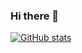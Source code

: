 ### Hi there 👋

[![GitHub stats](https://github-readme-stats.vercel.app/api?username=xdevs23&show_icons=true&theme=Gradient)](https://github.com/anuraghazra/github-readme-stats)

<!--
**xdevs23/xdevs23** is a ✨ _special_ ✨ repository because its `README.md` (this file) appears on your GitHub profile.

Here are some ideas to get you started:

- 🔭 I’m currently working on ...
- 🌱 I’m currently learning ...
- 👯 I’m looking to collaborate on ...
- 🤔 I’m looking for help with ...
- 💬 Ask me about ...
- 📫 How to reach me: ...
- 😄 Pronouns: ...
- ⚡ Fun fact: ...
-->
